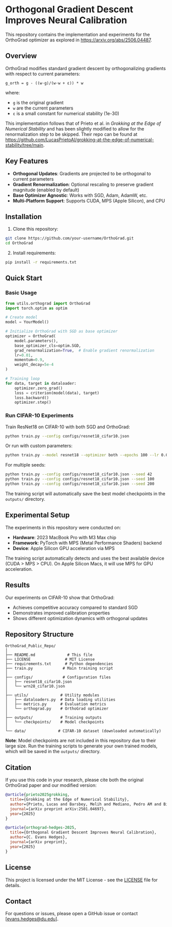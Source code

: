 # Orthogonal Gradient Descent Improves Neural Calibration

This repository contains the implementation and experiments for the OrthoGrad optimizer as explored in https://arxiv.org/abs/2506.04487. 

## Overview

OrthoGrad modifies standard gradient descent by orthogonalizing gradients with respect to current parameters:

```
g_orth = g - ((w·g)/(w·w + ε)) * w
```

where:
- `g` is the original gradient
- `w` are the current parameters 
- `ε` is a small constant for numerical stability (1e-30)

This implementation follows that of Prieto et al. in *Grokking at the Edge of Numerical Stability* and has been slightly modified to allow for the renormalization step to be skipped. Their repo can be found at https://github.com/LucasPrietoAl/grokking-at-the-edge-of-numerical-stability/tree/main. 


## Key Features

- **Orthogonal Updates**: Gradients are projected to be orthogonal to current parameters
- **Gradient Renormalization**: Optional rescaling to preserve gradient magnitude (enabled by default)
- **Base Optimizer Agnostic**: Works with SGD, Adam, AdamW, etc.
- **Multi-Platform Support**: Supports CUDA, MPS (Apple Silicon), and CPU

## Installation

1. Clone this repository:
```bash
git clone https://github.com/your-username/OrthoGrad.git
cd OrthoGrad
```

2. Install requirements:
```bash
pip install -r requirements.txt
```

## Quick Start

### Basic Usage

```python
from utils.orthograd import OrthoGrad
import torch.optim as optim

# Create model
model = YourModel()

# Initialize OrthoGrad with SGD as base optimizer
optimizer = OrthoGrad(
    model.parameters(),
    base_optimizer_cls=optim.SGD,
    grad_renormalization=True,  # Enable gradient renormalization
    lr=0.01,
    momentum=0.9,
    weight_decay=5e-4
)

# Training loop
for data, target in dataloader:
    optimizer.zero_grad()
    loss = criterion(model(data), target)
    loss.backward()
    optimizer.step()
```

### Run CIFAR-10 Experiments

Train ResNet18 on CIFAR-10 with both SGD and OrthoGrad:

```bash
python train.py --config configs/resnet18_cifar10.json
```

Or run with custom parameters:
```bash
python train.py --model resnet18 --optimizer both --epochs 100 --lr 0.01
```

For multiple seeds:
```bash
python train.py --config configs/resnet18_cifar10.json --seed 42
python train.py --config configs/resnet18_cifar10.json --seed 100
python train.py --config configs/resnet18_cifar10.json --seed 200
```

The training script will automatically save the best model checkpoints in the `outputs/` directory.

## Experimental Setup

The experiments in this repository were conducted on:
- **Hardware**: 2023 MacBook Pro with M3 Max chip
- **Framework**: PyTorch with MPS (Metal Performance Shaders) backend
- **Device**: Apple Silicon GPU acceleration via MPS

The training script automatically detects and uses the best available device (CUDA > MPS > CPU). On Apple Silicon Macs, it will use MPS for GPU acceleration.

## Results

Our experiments on CIFAR-10 show that OrthoGrad:
- Achieves competitive accuracy compared to standard SGD
- Demonstrates improved calibration properties
- Shows different optimization dynamics with orthogonal updates

## Repository Structure

```
OrthoGrad_Public_Repo/
│
├── README.md              # This file
├── LICENSE               # MIT License
├── requirements.txt      # Python dependencies
├── train.py             # Main training script
│
├── configs/             # Configuration files
│   ├── resnet18_cifar10.json
│   └── wrn28_cifar10.json
│
├── utils/              # Utility modules
│   ├── dataloaders.py  # Data loading utilities
│   ├── metrics.py      # Evaluation metrics
│   └── orthograd.py    # OrthoGrad optimizer
│
├── outputs/            # Training outputs
│   └── checkpoints/    # Model checkpoints
│
└── data/              # CIFAR-10 dataset (downloaded automatically)
```

**Note**: Model checkpoints are not included in this repository due to their large size. Run the training scripts to generate your own trained models, which will be saved in the `outputs/` directory.

## Citation

If you use this code in your research, please cite both the original OrthoGrad paper and our modified version:

```bibtex
@article{prieto2025grokking,
  title={Grokking at the Edge of Numerical Stability},
  author={Prieto, Lucas and Barsbey, Melih and Mediano, Pedro AM and Birdal, Tolga},
  journal={arXiv preprint arXiv:2501.04697},
  year={2025}
}

@article{orthograd-hedges-2025,
  title={Orthogonal Gradient Descent Improves Neural Calibration},
  author={C. Evans Hedges},
  journal={arXiv preprint},
  year={2025}
}
```

## License

This project is licensed under the MIT License - see the [LICENSE](LICENSE) file for details.

## Contact

For questions or issues, please open a GitHub issue or contact [evans.hedges@du.edu]. 

